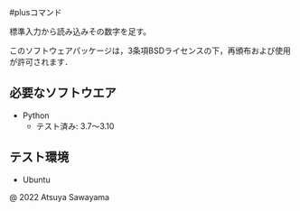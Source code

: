#plusコマンド



標準入力から読み込みその数字を足す。

このソフトウェアパッケージは，3条項BSDライセンスの下，再頒布および使用が許可されます．

## 必要なソフトウエア
* Python
  * テスト済み: 3.7～3.10


## テスト環境
* Ubuntu

@ 2022 Atsuya Sawayama



